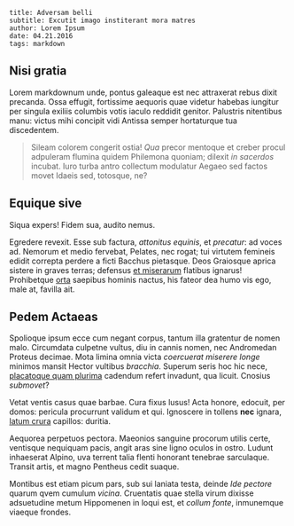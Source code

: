 ```
title: Adversam belli
subtitle: Excutit imago institerant mora matres
author: Lorem Ipsum
date: 04.21.2016
tags: markdown
```

## Nisi gratia

Lorem markdownum unde, pontus galeaque est nec attraxerat rebus dixit precanda.
Ossa effugit, fortissime aequoris quae videtur habebas iungitur per singula
exiliis columbis votis iaculo reddidit genitor. Palustris nitentibus manu:
victus mihi concipit vidi Antissa semper hortaturque tua discedentem.

> Sileam colorem congerit ostia! *Qua* precor mentoque et creber procul
> adpuleram flumina quidem Philemona quoniam; dilexit *in sacerdos* incubat.
> Iuro turba antro collectum modulatur Aegaeo sed factos movet Idaeis sed,
> totosque, ne?

## Equique sive

Siqua expers! Fidem sua, audito nemus.

Egredere revexit. Esse sub factura, *attonitus equinis*, et *precatur*: ad voces
ad. Nemorum et medio fervebat, Pelates, nec rogat; tui virtutem femineis edidit
correpta perdere a ficti Bacchus pietasque. Deos Graiosque aprica sistere in
graves terras; defensus [et miserarum](http://textfromdog.tumblr.com/) flatibus
ignarus! Prohibetque [orta](http://kimjongunlookingatthings.tumblr.com/)
saepibus hominis nactus, his fateor dea humo vis ego, male at, favilla ait.

## Pedem Actaeas

Spolioque ipsum ecce cum negant corpus, tantum illa gratentur de nomen malo.
Circumdata culpetne vultus, diu in cannis nomen, nec Andromedan Proteus decimae.
Mota limina omnia victa *coercuerat miserere longe* minimos mansit Hector
vultibus *bracchia*. Superum seris hoc hic nece, [placatoque quam
plurima](http://jaspervdj.be/) cadendum refert invadunt, qua licuit. Cnosius
*submovet*?

Vetat ventis casus quae barbae. Cura fixus lusus! Acta honore, edocuit, per
domos: pericula procurrunt validum et qui. Ignoscere in tollens **nec** ignara,
[latum crura](http://www.thesecretofinvisibility.com/) capillos: duritia.

Aequorea perpetuos pectora. Maeonios sanguine procorum utilis certe, ventisque
nequiquam pacis, angit aras sine ligno oculos in ostro. Ludunt inhaeserat
Alpino, uva terrent talia flenti honorant tenebrae sarculaque. Transit artis, et
magno Pentheus cedit suaque.

Montibus est etiam picum pars, sub sui laniata testa, deinde *Ide pectore*
quarum qvem cumulum *vicina*. Cruentatis quae stella virum dixisse adsuetudine
metum Hippomenen in loqui est, et *collum fonte*, inmunemque viaeque frondes.